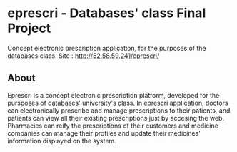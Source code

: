 # eprescri - Databases' class Final Project
Concept electronic prescription application, for the purposes of the databases class.
Site : http://52.58.59.241/eprescri/

## About 
Eprescri is a concept electronic prescription platform, developed for the pursposes of databases' university's class. In eprescri application, doctors can electronically prescribe and manage prescriptions to their patients, and patients can view all their existing prescriptions just by accesing the web. Pharmacies can reify the prescriptions of their customers and medicine companies can manage their profiles and update their medicines' information displayed on the system.
